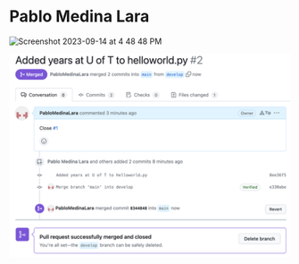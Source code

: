 # Pablo Medina Lara 
<img width="1773" alt="Screenshot 2023-09-14 at 4 48 48 PM" src="https://github.com/PabloMedinaLara/ECE444-F2023-Assignment1/assets/82301197/fcbd2e7a-fc62-4967-aa5a-ad4d55974a72">

![Alt text](./MergePullSuccessA3.png)
